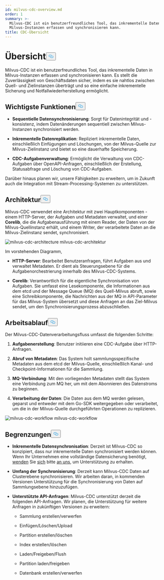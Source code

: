 ```yaml
---
id: milvus-cdc-overview.md
order: 1
summary: >-
  Milvus-CDC ist ein benutzerfreundliches Tool, das inkrementelle Daten in
  Milvus-Instanzen erfassen und synchronisieren kann.
title: CDC-Übersicht
---
```

<h1 id="Overview" class="common-anchor-header">Übersicht<button data-href="#Overview" class="anchor-icon" translate="no">
      <svg translate="no"
        aria-hidden="true"
        focusable="false"
        height="20"
        version="1.1"
        viewBox="0 0 16 16"
        width="16"
      >
        <path
          fill="#0092E4"
          fill-rule="evenodd"
          d="M4 9h1v1H4c-1.5 0-3-1.69-3-3.5S2.55 3 4 3h4c1.45 0 3 1.69 3 3.5 0 1.41-.91 2.72-2 3.25V8.59c.58-.45 1-1.27 1-2.09C10 5.22 8.98 4 8 4H4c-.98 0-2 1.22-2 2.5S3 9 4 9zm9-3h-1v1h1c1 0 2 1.22 2 2.5S13.98 12 13 12H9c-.98 0-2-1.22-2-2.5 0-.83.42-1.64 1-2.09V6.25c-1.09.53-2 1.84-2 3.25C6 11.31 7.55 13 9 13h4c1.45 0 3-1.69 3-3.5S14.5 6 13 6z"
        ></path>
      </svg>
    </button></h1><p>Milvus-CDC ist ein benutzerfreundliches Tool, das inkrementelle Daten in Milvus-Instanzen erfassen und synchronisieren kann. Es stellt die Zuverlässigkeit von Geschäftsdaten sicher, indem es sie nahtlos zwischen Quell- und Zielinstanzen überträgt und so eine einfache inkrementelle Sicherung und Notfallwiederherstellung ermöglicht.</p>
<h2 id="Key-capabilities" class="common-anchor-header">Wichtigste Funktionen<button data-href="#Key-capabilities" class="anchor-icon" translate="no">
      <svg translate="no"
        aria-hidden="true"
        focusable="false"
        height="20"
        version="1.1"
        viewBox="0 0 16 16"
        width="16"
      >
        <path
          fill="#0092E4"
          fill-rule="evenodd"
          d="M4 9h1v1H4c-1.5 0-3-1.69-3-3.5S2.55 3 4 3h4c1.45 0 3 1.69 3 3.5 0 1.41-.91 2.72-2 3.25V8.59c.58-.45 1-1.27 1-2.09C10 5.22 8.98 4 8 4H4c-.98 0-2 1.22-2 2.5S3 9 4 9zm9-3h-1v1h1c1 0 2 1.22 2 2.5S13.98 12 13 12H9c-.98 0-2-1.22-2-2.5 0-.83.42-1.64 1-2.09V6.25c-1.09.53-2 1.84-2 3.25C6 11.31 7.55 13 9 13h4c1.45 0 3-1.69 3-3.5S14.5 6 13 6z"
        ></path>
      </svg>
    </button></h2><ul>
<li><p><strong>Sequentielle Datensynchronisierung</strong>: Sorgt für Datenintegrität und -konsistenz, indem Datenänderungen sequentiell zwischen Milvus-Instanzen synchronisiert werden.</p></li>
<li><p><strong>Inkrementelle Datenreplikation</strong>: Repliziert inkrementelle Daten, einschließlich Einfügungen und Löschungen, von der Milvus-Quelle zur Milvus-Zielinstanz und bietet so eine dauerhafte Speicherung.</p></li>
<li><p><strong>CDC-Aufgabenverwaltung</strong>: Ermöglicht die Verwaltung von CDC-Aufgaben über OpenAPI-Anfragen, einschließlich der Erstellung, Statusabfrage und Löschung von CDC-Aufgaben.</p></li>
</ul>
<p>Darüber hinaus planen wir, unsere Fähigkeiten zu erweitern, um in Zukunft auch die Integration mit Stream-Processing-Systemen zu unterstützen.</p>
<h2 id="Architecture" class="common-anchor-header">Architektur<button data-href="#Architecture" class="anchor-icon" translate="no">
      <svg translate="no"
        aria-hidden="true"
        focusable="false"
        height="20"
        version="1.1"
        viewBox="0 0 16 16"
        width="16"
      >
        <path
          fill="#0092E4"
          fill-rule="evenodd"
          d="M4 9h1v1H4c-1.5 0-3-1.69-3-3.5S2.55 3 4 3h4c1.45 0 3 1.69 3 3.5 0 1.41-.91 2.72-2 3.25V8.59c.58-.45 1-1.27 1-2.09C10 5.22 8.98 4 8 4H4c-.98 0-2 1.22-2 2.5S3 9 4 9zm9-3h-1v1h1c1 0 2 1.22 2 2.5S13.98 12 13 12H9c-.98 0-2-1.22-2-2.5 0-.83.42-1.64 1-2.09V6.25c-1.09.53-2 1.84-2 3.25C6 11.31 7.55 13 9 13h4c1.45 0 3-1.69 3-3.5S14.5 6 13 6z"
        ></path>
      </svg>
    </button></h2><p>Milvus-CDC verwendet eine Architektur mit zwei Hauptkomponenten - einem HTTP-Server, der Aufgaben und Metadaten verwaltet, und einer <strong>Corelib</strong>, die die Aufgabenausführung mit einem Reader, der Daten von der Milvus-Quellinstanz erhält, und einem Writer, der verarbeitete Daten an die Milvus-Zielinstanz sendet, synchronisiert.</p>
<p>
  
   <span class="img-wrapper"> <img translate="no" src="/docs/v2.5.x/assets/milvus-cdc-architecture.png" alt="milvus-cdc-architecture" class="doc-image" id="milvus-cdc-architecture" />
   </span> <span class="img-wrapper"> <span>milvus-cdc-architektur</span> </span></p>
<p>Im vorstehenden Diagramm,</p>
<ul>
<li><p><strong>HTTP-Server</strong>: Bearbeitet Benutzeranfragen, führt Aufgaben aus und verwaltet Metadaten. Er dient als Steuerungsebene für die Aufgabenorchestrierung innerhalb des Milvus-CDC-Systems.</p></li>
<li><p><strong>Corelib</strong>: Verantwortlich für die eigentliche Synchronisation von Aufgaben. Sie umfasst eine Lesekomponente, die Informationen aus dem etcd und der Message Queue (MQ) des Quell-Milvus abruft, sowie eine Schreibkomponente, die Nachrichten aus der MQ in API-Parameter für das Milvus-System übersetzt und diese Anfragen an das Ziel-Milvus sendet, um den Synchronisierungsprozess abzuschließen.</p></li>
</ul>
<h2 id="Workflow" class="common-anchor-header">Arbeitsablauf<button data-href="#Workflow" class="anchor-icon" translate="no">
      <svg translate="no"
        aria-hidden="true"
        focusable="false"
        height="20"
        version="1.1"
        viewBox="0 0 16 16"
        width="16"
      >
        <path
          fill="#0092E4"
          fill-rule="evenodd"
          d="M4 9h1v1H4c-1.5 0-3-1.69-3-3.5S2.55 3 4 3h4c1.45 0 3 1.69 3 3.5 0 1.41-.91 2.72-2 3.25V8.59c.58-.45 1-1.27 1-2.09C10 5.22 8.98 4 8 4H4c-.98 0-2 1.22-2 2.5S3 9 4 9zm9-3h-1v1h1c1 0 2 1.22 2 2.5S13.98 12 13 12H9c-.98 0-2-1.22-2-2.5 0-.83.42-1.64 1-2.09V6.25c-1.09.53-2 1.84-2 3.25C6 11.31 7.55 13 9 13h4c1.45 0 3-1.69 3-3.5S14.5 6 13 6z"
        ></path>
      </svg>
    </button></h2><p>Der Milvus-CDC-Datenverarbeitungsfluss umfasst die folgenden Schritte:</p>
<ol>
<li><p><strong>Aufgabenerstellung</strong>: Benutzer initiieren eine CDC-Aufgabe über HTTP-Anfragen.</p></li>
<li><p><strong>Abruf von Metadaten</strong>: Das System holt sammlungsspezifische Metadaten aus dem etcd der Milvus-Quelle, einschließlich Kanal- und Checkpoint-Informationen für die Sammlung.</p></li>
<li><p><strong>MQ-Verbindung</strong>: Mit den vorliegenden Metadaten stellt das System eine Verbindung zum MQ her, um mit dem Abonnieren des Datenstroms zu beginnen.</p></li>
<li><p><strong>Verarbeitung der Daten</strong>: Die Daten aus dem MQ werden gelesen, geparst und entweder mit dem Go-SDK weitergegeben oder verarbeitet, um die in der Milvus-Quelle durchgeführten Operationen zu replizieren.</p></li>
</ol>
<p>
  
   <span class="img-wrapper"> <img translate="no" src="/docs/v2.5.x/assets/milvus-cdc-workflow.png" alt="milvus-cdc-workflow" class="doc-image" id="milvus-cdc-workflow" />
   </span> <span class="img-wrapper"> <span>milvus-cdc-workflow</span> </span></p>
<h2 id="Limits" class="common-anchor-header">Begrenzungen<button data-href="#Limits" class="anchor-icon" translate="no">
      <svg translate="no"
        aria-hidden="true"
        focusable="false"
        height="20"
        version="1.1"
        viewBox="0 0 16 16"
        width="16"
      >
        <path
          fill="#0092E4"
          fill-rule="evenodd"
          d="M4 9h1v1H4c-1.5 0-3-1.69-3-3.5S2.55 3 4 3h4c1.45 0 3 1.69 3 3.5 0 1.41-.91 2.72-2 3.25V8.59c.58-.45 1-1.27 1-2.09C10 5.22 8.98 4 8 4H4c-.98 0-2 1.22-2 2.5S3 9 4 9zm9-3h-1v1h1c1 0 2 1.22 2 2.5S13.98 12 13 12H9c-.98 0-2-1.22-2-2.5 0-.83.42-1.64 1-2.09V6.25c-1.09.53-2 1.84-2 3.25C6 11.31 7.55 13 9 13h4c1.45 0 3-1.69 3-3.5S14.5 6 13 6z"
        ></path>
      </svg>
    </button></h2><ul>
<li><p><strong>Inkrementelle Datensynchronisation</strong>: Derzeit ist Milvus-CDC so konzipiert, dass nur inkrementelle Daten synchronisiert werden können. Wenn Ihr Unternehmen eine vollständige Datensicherung benötigt, <a href="https://milvus.io/community">wenden</a> Sie <a href="https://milvus.io/community">sich</a> bitte <a href="https://milvus.io/community">an uns</a>, um Unterstützung zu erhalten.</p></li>
<li><p><strong>Umfang der Synchronisierung</strong>: Derzeit kann Milvus-CDC Daten auf Clusterebene synchronisieren. Wir arbeiten daran, in kommenden Versionen Unterstützung für die Synchronisierung von Daten auf Sammlungsebene hinzuzufügen.</p></li>
<li><p><strong>Unterstützte API-Anfragen</strong>: Milvus-CDC unterstützt derzeit die folgenden API-Anfragen. Wir planen, die Unterstützung für weitere Anfragen in zukünftigen Versionen zu erweitern:</p>
<ul>
<li><p>Sammlung erstellen/verwerfen</p></li>
<li><p>Einfügen/Löschen/Upload</p></li>
<li><p>Partition erstellen/löschen</p></li>
<li><p>Index erstellen/löschen</p></li>
<li><p>Laden/Freigeben/Flush</p></li>
<li><p>Partition laden/freigeben</p></li>
<li><p>Datenbank erstellen/verwerfen</p></li>
</ul></li>
</ul>
